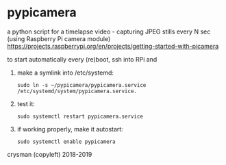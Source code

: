 # pypicamera
a python script for a timelapse video - capturing JPEG stills every N sec
(using Raspberry Pi camera module) https://projects.raspberrypi.org/en/projects/getting-started-with-picamera

to start automatically every (re)boot, ssh into RPi and

1. make a symlink into /etc/systemd:

       sudo ln -s ~/pypicamera/pypicamera.service /etc/systemd/system/pypicamera.service. 

2. test it:

       sudo systemctl restart pypicamera.service

3. if working properly, make it autostart:

       sudo systemctl enable pypicamera

crysman (copyleft) 2018-2019
